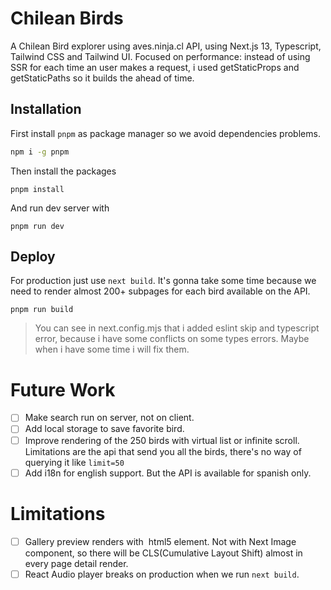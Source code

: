# Chilean Birds

A Chilean Bird explorer using aves.ninja.cl API, using Next.js 13, Typescript, Tailwind CSS and Tailwind UI. Focused on performance: instead of using SSR for each time an user makes a request, i used getStaticProps and getStaticPaths so it builds the ahead of time.

## Installation

First install `pnpm` as package manager so we avoid dependencies problems.

```bash
npm i -g pnpm
```

Then install the packages

```
pnpm install
```

And run dev server with

```
pnpm run dev
```

## Deploy

For production just use `next build`. It's gonna take some time because we need to render almost 200+ subpages for each bird available on the API.

```
pnpm run build
```

> You can see in next.config.mjs that i added eslint skip and typescript error, because i have some conflicts on some types errors. Maybe when i have some time i will fix them.

# Future Work

- [ ] Make search run on server, not on client.
- [ ] Add local storage to save favorite bird.
- [ ] Improve rendering of the 250 birds with virtual list or infinite scroll. Limitations are the api that send you all the birds, there's no way of querying it like `limit=50`
- [ ] Add i18n for english support. But the API is available for spanish only.

# Limitations

- [ ] Gallery preview renders with <image> html5 element. Not with Next Image component, so there will be CLS(Cumulative Layout Shift) almost in every page detail render.
- [ ] React Audio player breaks on production when we run `next build`.
